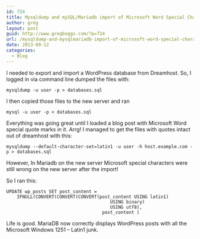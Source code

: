 ```yaml
---
id: 724
title: Mysqldump and mySQL/Mariadb import of Microsoft Word Special Characters Windows 1251 (Latin1)
author: greg
layout: post
guid: http://www.gregboggs.com/?p=724
url: /mysqldump-and-mysqlmariadb-import-of-microsoft-word-special-characters-windows-1251-latin1/
date: 2013-09-12
categories:
  - Blog
---
```

I needed to export and import a WordPress database from Dreamhost. So, I logged in via command line dumped the files with:

    
    mysqldump -u user -p > databases.sql
    

I then copied those files to the new server and ran  


    
    mysql -u user -p < databases.sql
    

Everything was going great until I loaded a blog post with Microsoft Word special quote marks in it. Arrg! I managed to get the files with quotes intact out of dreamhost with this:

    
    mysqldump --default-character-set=latin1 -u user -h host.example.com -p > databases.sql
    

However, In Mariadb on the new server Microsoft special characters were still wrong on the new server after the import!

So I ran this:

    
    UPDATE wp_posts SET post_content =
        IFNULL(CONVERT(CONVERT(CONVERT(post_content USING latin1)
                                           USING binary)
                                           USING utf8),
                                        post_content )
    

Life is good. MariaDB now correctly displays WordPress posts with all the Microsoft Windows 1251 &#8211; Latin1 junk.
